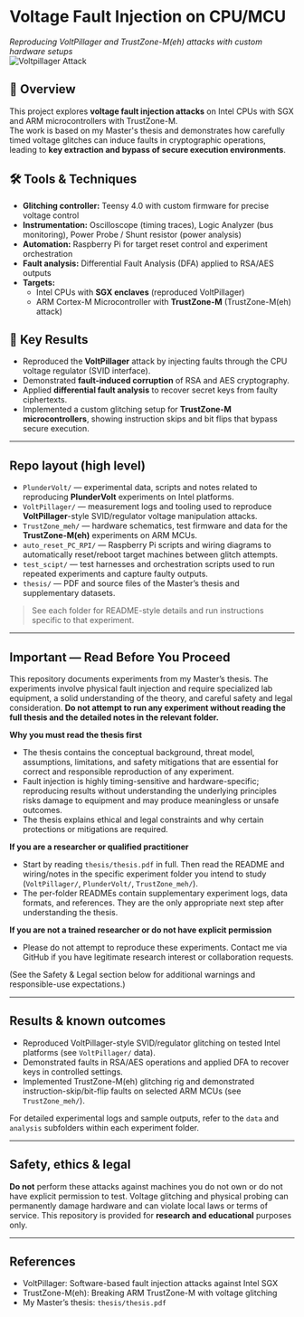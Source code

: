 # Voltage Fault Injection on CPU/MCU  
*Reproducing VoltPillager and TrustZone-M(eh) attacks with custom hardware setups*  
![Voltpillager Attack]([http://url/to/img.png](https://github.com/marek648/HW_SW_Fault_Injection/blob/main/images/Voltpillager_attack.png))

## 📖 Overview  
This project explores **voltage fault injection attacks** on Intel CPUs with SGX and ARM microcontrollers with TrustZone-M.  
The work is based on my Master's thesis and demonstrates how carefully timed voltage glitches can induce faults in cryptographic operations, leading to **key extraction and bypass of secure execution environments**.  

## 🛠 Tools & Techniques  
- **Glitching controller:** Teensy 4.0 with custom firmware for precise voltage control  
- **Instrumentation:** Oscilloscope (timing traces), Logic Analyzer (bus monitoring), Power Probe / Shunt resistor (power analysis)  
- **Automation:** Raspberry Pi for target reset control and experiment orchestration  
- **Fault analysis:** Differential Fault Analysis (DFA) applied to RSA/AES outputs  
- **Targets:**  
  - Intel CPUs with **SGX enclaves** (reproduced VoltPillager)  
  - ARM Cortex-M Microcontroller with **TrustZone-M** (TrustZone-M(eh) attack)  

## 🔬 Key Results  
- Reproduced the **VoltPillager** attack by injecting faults through the CPU voltage regulator (SVID interface).  
- Demonstrated **fault-induced corruption** of RSA and AES cryptography.  
- Applied **differential fault analysis** to recover secret keys from faulty ciphertexts.  
- Implemented a custom glitching setup for **TrustZone-M microcontrollers**, showing instruction skips and bit flips that bypass secure execution.  


---

## Repo layout (high level)
- `PlunderVolt/` — experimental data, scripts and notes related to reproducing **PlunderVolt** experiments on Intel platforms.  
- `VoltPillager/` — measurement logs and tooling used to reproduce **VoltPillager**-style SVID/regulator voltage manipulation attacks.  
- `TrustZone_meh/` — hardware schematics, test firmware and data for the **TrustZone-M(eh)** experiments on ARM MCUs.  
- `auto_reset_PC_RPI/` — Raspberry Pi scripts and wiring diagrams to automatically reset/reboot target machines between glitch attempts.  
- `test_scipt/` — test harnesses and orchestration scripts used to run repeated experiments and capture faulty outputs.  
- `thesis/` — PDF and source files of the Master’s thesis and supplementary datasets.  

> See each folder for README-style details and run instructions specific to that experiment.

---
## Important — Read Before You Proceed

This repository documents experiments from my Master’s thesis. The experiments involve physical fault injection and require specialized lab equipment, a solid understanding of the theory, and careful safety and legal consideration. **Do not attempt to run any experiment without reading the full thesis and the detailed notes in the relevant folder.**

**Why you must read the thesis first**
- The thesis contains the conceptual background, threat model, assumptions, limitations, and safety mitigations that are essential for correct and responsible reproduction of any experiment.  
- Fault injection is highly timing-sensitive and hardware-specific; reproducing results without understanding the underlying principles risks damage to equipment and may produce meaningless or unsafe outcomes.  
- The thesis explains ethical and legal constraints and why certain protections or mitigations are required.  

**If you are a researcher or qualified practitioner**
- Start by reading `thesis/thesis.pdf` in full. Then read the README and wiring/notes in the specific experiment folder you intend to study (`VoltPillager/`, `PlunderVolt/`, `TrustZone_meh/`).  
- The per-folder READMEs contain supplementary experiment logs, data formats, and references. They are the only appropriate next step after understanding the thesis.  

**If you are not a trained researcher or do not have explicit permission**
- Please do not attempt to reproduce these experiments. Contact me via GitHub if you have legitimate research interest or collaboration requests.  

(See the Safety & Legal section below for additional warnings and responsible-use expectations.)

---

## Results & known outcomes
- Reproduced VoltPillager-style SVID/regulator glitching on tested Intel platforms (see `VoltPillager/` data).  
- Demonstrated faults in RSA/AES operations and applied DFA to recover keys in controlled settings.  
- Implemented TrustZone-M(eh) glitching rig and demonstrated instruction-skip/bit-flip faults on selected ARM MCUs (see `TrustZone_meh/`).  

For detailed experimental logs and sample outputs, refer to the `data` and `analysis` subfolders within each experiment folder.

---

## Safety, ethics & legal
**Do not** perform these attacks against machines you do not own or do not have explicit permission to test. Voltage glitching and physical probing can permanently damage hardware and can violate local laws or terms of service. This repository is provided for **research and educational** purposes only.

---
## References
- VoltPillager: Software-based fault injection attacks against Intel SGX  
- TrustZone-M(eh): Breaking ARM TrustZone-M with voltage glitching  
- My Master’s thesis: `thesis/thesis.pdf`
